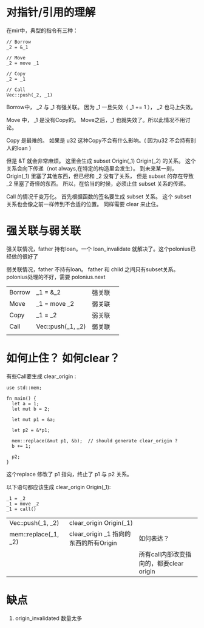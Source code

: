 # 对指针/引用的理解

在mir中，典型的指令有三种：

```
// Borrow
_2 = &_1

// Move
_2 = move _1

// Copy
_2 = _1

// Call
Vec::push(_2, _1)
```

Borrow中， _2 与 _1 有强关联。
因为 _1 一旦失效（ _1 += 1 ）， _2 也马上失效。

Move 中，
_1 是没有Copy的。
Move之后，_1 也就失效了。所以此情况不用讨论。

Copy 是最难的。
如果是 u32 这种Copy不会有什么影响。( 因为u32 不会持有别人的loan )

但是 &T 就会非常麻烦。
这里会生成 subset Origin(_1) Origin(_2) 的关系。
这个关系会向下传递（not always,在特定的构造里会发生）。
到未来某一刻，Origin(_1) 里塞了其他东西，但已经和 _2 没有了关系，
但是 subset 的存在导致 _2 里塞了奇怪的东西。
所以，在恰当的时候，必须止住 subset 关系的传递。


Call 的情况千变万化。
首先根据函数的签名要生成 subset 关系。
这个 subset 关系也会像之前一样传到不合适的位置。
同样需要 clear 来止住。

# 强关联与弱关联
强关联情况，father 持有loan。一个 loan_invalidate 就解决了。这个polonius已经做的很好了

弱关联情况，father 不持有loan。 father 和 child 之间只有subset关系。
polonius处理的不好，需要 polonius.next 

|        |                     |        |      |
| :----- | :------------------ | :----- | :--- |
| Borrow | \_1 = &\_2          | 强关联 |      |
| Move   | \_1 = move \_2      | 弱关联 |      |
| Copy   | \_1 = \_2           | 弱关联 |      |
| Call   | Vec::push(\_1, \_2) | 弱关联 |      |
|        |                     |        |      |


# 如何止住？ 如何clear？
有些Call要生成 clear_origin : 

```
use std::mem;

fn main() {
  let a = 1;
  let mut b = 2;

  let mut p1 = &a;

  let p2 = &*p1;

  mem::replace(&mut p1, &b);  // should generate clear_origin ?
  b += 1;

  p2;
}
```

这个replace 修改了 p1 指向，终止了 p1 与 p2 关系。





以下语句都应该生成 clear_origin Origin(_1): 

```
_1 = _2
_1 = move _2
_1 = call()
```

|                      |                                        |                                          |
| -------------------- | -------------------------------------- | ---------------------------------------- |
| Vec::push(\_1, \_2)  | clear_origin Origin(_1)                |                                          |
| mem::replace(_1, _2) | clear_origin _1 指向的东西的所有Origin | 如何表达？                               |
|                      |                                        | 所有call内部改变指向的，都要clear origin |

# 缺点
1. origin_invalidated 数量太多

